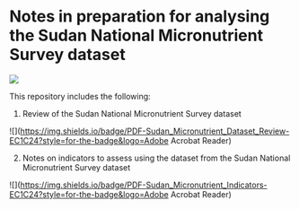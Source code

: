 # Notes in preparation for analysing the Sudan National Micronutrient Survey dataset

<!-- badges: start -->
[![](https://img.shields.io/badge/version-v0.2.1-orange)](https://github.com/ernestguevarra/sudanMNreview/tree/v0.2.1)
<!-- badges: end -->

This repository includes the following:

1. Review of the Sudan National Micronutrient Survey dataset 

![](https://img.shields.io/badge/PDF-Sudan_Micronutrient_Dataset_Review-EC1C24?style=for-the-badge&logo=Adobe Acrobat Reader)

2. Notes on indicators to assess using the dataset from the Sudan National Micronutrient Survey dataset 

![](https://img.shields.io/badge/PDF-Sudan_Micronutrient_Indicators-EC1C24?style=for-the-badge&logo=Adobe Acrobat Reader)
